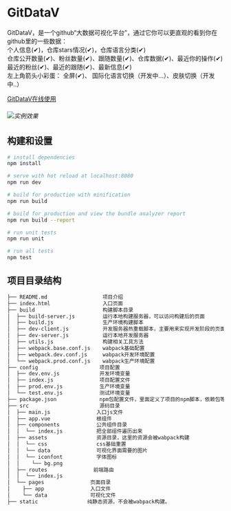 # GitDataV

 GitDataV，是一个github“大数据可视化平台”，通过它你可以更直观的看到你在github里的一些数据：  
 个人信息(✔)，仓库stars情况(✔)，仓库语言分类(✔)  
 仓库公开数量(✔)、粉丝数量(✔)、跟随数量(✔)、仓库数据(✔)、最近你的操作(✔)  
 最近的粉丝(✔)、最近的跟随(✔)、最新信息(✔)  
左上角箭头小彩蛋： 全屏(✔)、 国际化语言切换（开发中...）、皮肤切换（开发中..） 


[GitDataV在线使用](https://hongqingcao.github.io/GitDataV/)

###### ![实例效果](https://user-gold-cdn.xitu.io/2018/8/24/1656c59629551995?w=1954&h=934&f=gif&s=3919397)
 
## 构建和设置

``` bash
# install dependencies
npm install

# serve with hot reload at localhost:8080
npm run dev

# build for production with minification
npm run build

# build for production and view the bundle analyzer report
npm run build --report

# run unit tests
npm run unit

# run all tests
npm test
```

## 项目目录结构  

``` bash
├── README.md                  项目介绍
├── index.html                 入口页面
├── build                      构建脚本目录
│  ├── build-server.js         运行本地构建服务器，可以访问构建后的页面
│  ├── build.js                生产环境构建脚本
│  ├── dev-client.js           开发服务器热重载脚本，主要用来实现开发阶段的页面自动刷新
│  ├── dev-server.js           运行本地开发服务器
│  ├── utils.js                构建相关工具方法
│  ├── webpack.base.conf.js    wabpack基础配置
│  ├── webpack.dev.conf.js     wabpack开发环境配置
│  └── webpack.prod.conf.js    wabpack生产环境配置
├── config                    项目配置
│  ├── dev.env.js             开发环境变量
│  ├── index.js               项目配置文件
│  ├── prod.env.js            生产环境变量
│  └── test.env.js            测试环境变量
├── package.json              npm包配置文件，里面定义了项目的npm脚本，依赖包等信息
├── src                       源码目录  
│  ├── main.js               入口js文件
│  ├── app.vue               根组件
│  ├── components            公共组件目录
│  │  └── index.js           把全部组件遍历出来
│  ├── assets                资源目录，这里的资源会被wabpack构建
│  │  └── css                css基础重置
│  │  └── data               可视化界面需要的图片
│  │  └── iconfont           字体图标
│  │    └── bg.png
│  ├── routes               前端路由
│  │  └── index.js
│  └── pages               页面目录
│    ├── app               入口文件
│    └── data              可视化文件
├── static                纯静态资源，不会被wabpack构建。
```